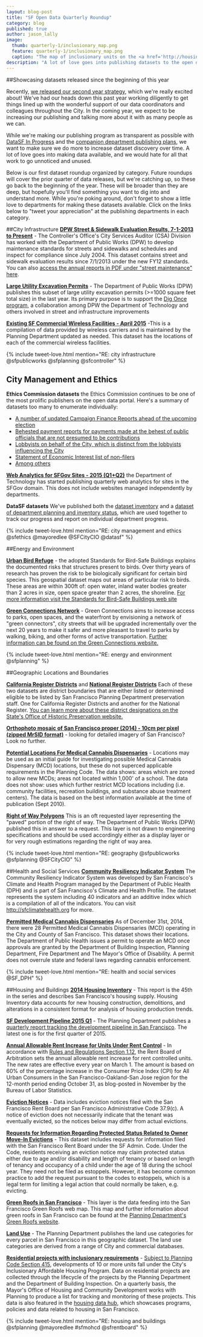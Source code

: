 ```yaml
---
layout: blog-post
title: "SF Open Data Quarterly Roundup"
category: blog
published: true
author: jason_lally
image:
  thumb: quarterly-1/inclusionary_map.png
  feature: quarterly-1/inclusionary_map.png
  caption: "The map of inclusionary units on the <a href='http://housing.datasf.org'>housing data hub</a> is powered by one of the datasets published in the beginning of this year by the Mayor's Office of Housing and Community Development."
description: "A lot of love goes into publishing datasets to the open data portal. Explore more recently published data and show some appreciation to the publishing departments in our first quarterly open data roundup."
---
```

##Showcasing datasets released since the beginning of this year

Recently, [we released our second year strategy]({{site.baseurl}}/blog/announcing-our-year-2-plan), which we're really excited about! We've had our heads down this past year working diligently to get things lined up with the wonderful support of our data coordinators and colleagues throughout the City. In the coming year, we expect to be increasing our publishing and talking more about it with as many people as we can. 

While we're making our publishing program as transparent as possible with [DataSF In Progress]({{site.baseurl}}/progress) and the [companion department publishing plans]({{site.baseurl}}/publishing/plans), we want to make sure we do more to increase dataset discovery over time. A lot of love goes into making data available, and we would hate for all that work to go unnoticed and unused.

Below is our first dataset roundup organized by category. Future roundups will cover the prior quarter of data releases, but we're catching up, so these go back to the beginning of the year. These will be broader than they are deep, but hopefully you'll find something you want to dig into and understand more. While you're poking around, don't forget to show a little love to departments for making these datasets available. Click on the links below to "tweet your appreciation" at the publishing departments in each category.

<!-- {% include tweet-love.html mention="@sfpublicworks @sfplanning @sfethics @sfcontroller @SF_DPH @mayoredlee @SFCityCIO @sfrentboard" %}-->

##City Infrastructure
[**DPW Street & Sidewalk Evaluation Results, 7-1-2013 to Present**](http://data.sfgov.org/d/83ki-hu3p) - The Controller's Office's City Services Auditor (CSA) Division has worked with the Department of Public Works (DPW) to develop maintenance standards for streets and sidewalks and schedules and inspect for compliance since July 2004. This dataset contains street and sidewalk evaluation results since 7/1/2013 under the new FY12 standards.  You can also [access the annual reports in PDF under "street maintenance" here](http://sfcontroller.org/index.aspx?page=49).

[**Large Utility Excavation Permits**](http://data.sfgov.org/d/i926-ujnc) - The Department of Public Works (DPW) publishes this subset of large utility excavation permits (>=1000 square feet total size) in the last year. Its primary purpose is to support the [Dig Once program](http://www.sfgov3.org/index.aspx?page=5358), a collaboration among DPW the Department of Technology and others involved in street and infrastructure improvements

[**Existing SF Commercial Wireless Facilities - April 2015**](http://data.sfgov.org/d/quzf-fjsw) -This is a compilation of data provided by wireless carriers and is maintained by the Planning Department updated as needed. This dataset has the locations of each of the commercial wireless facilities.

{% include tweet-love.html mention="RE: city infrastructure @sfpublicworks @sfplanning @sfcontroller" %}

## City Management and Ethics
**Ethics Commission datasets** the Ethics Commission continues to be one of the most prolific publishers on the open data portal. Here's a summary of datasets too many to enumerate individually:

- [A number of updated Campaign Finance Reports ahead of the upcoming election](https://data.sfgov.org/data?search=%22campaign%20finance%22&dept=&category=City%20Management%20and%20Ethics&type=)
- [Behested payment reports for payments made at the behest of public officials that are not presumed to be contributions](https://data.sfgov.org/City-Management-and-Ethics/FPPC-803-Behested-Payment-Report/2nqb-h7k4)
- [Lobbyists on behalf of the City, which is distinct from the lobbyists influencing the City](https://data.sfgov.org/City-Management-and-Ethics/Lobbyists-on-Behalf-of-the-City-Disclosure-Reports/sz7b-c3pn)
- [Statement of Economic Interest list of non-filers](https://data.sfgov.org/City-Management-and-Ethics/Statement-of-Economic-Interests-Database-SEI-Form-/si4a-zhur)
- [Among others](https://data.sfgov.org/data?search=&dept=Ethics%20Commission&category=&type=)

[**Web Analytics for SFGov Sites - 2015 (Q1+Q2)**](http://data.sfgov.org/d/yrfc-c5yu) the Department of Technology has started publishing quarterly web analytics for sites in the SFGov domain. This does not include websites managed independently by departments.

**DataSF datasets** We've published both the [dataset inventory](http://data.sfgov.org/d/y8fp-fbf5) and a [dataset of department planning and inventory status](http://data.sfgov.org/d/tzir-jbhj), which are used together to track our progress and report on individual department progress.

{% include tweet-love.html mention="RE: city management and ethics @sfethics @mayoredlee @SFCityCIO @datasf" %}

##Energy and Environment

[**Urban Bird Refuge**](http://data.sfgov.org/d/a3ua-edzd) - the adopted Standards for Bird-Safe Buildings explains the documented risks that structures present to birds. Over thirty years of research has proven the risk to be biologically significant for certain bird species. This geospatial dataset maps out areas of particular risk to birds.  These areas are within 300ft of: open water, inland water bodies greater than 2 acres in size, open space greater than 2 acres, the shoreline.  [For more information visit the Standards for Bird-Safe Buildings web site](http://www.sf-planning.org/index.aspx?page=2506)

[**Green Connections Network**](http://data.sfgov.org/d/3n7h-3jam) - Green Connections aims to increase access to parks, open spaces, and the waterfront by envisioning a network of "green connectors", city streets that will be upgraded incrementally over the next 20 years to make it safer and more pleasant to travel to parks by walking, biking, and other forms of active transportation. [Further information can be found on the Green Connections website.](http://greenconnections.sfplanning.org)

{% include tweet-love.html mention="RE: energy and environment @sfplanning" %}

##Geographic Locations and Boundaries

[**California Register Districts**](http://data.sfgov.org/d/wvqx-t7yi) and [**National Register Districts**](http://data.sfgov.org/d/286s-n9rt) Each of these two datasets are district boundaries that are either listed or determined eligible to be listed by San Francisco Planning Department preservation staff. One for California Register Districts and another for the National Register. [You can learn more about these district designations on the State's Office of Historic Preservation website.](http://ohp.parks.ca.gov/listedresources/)

[**Orthophoto mosaic of San Francisco proper (2014) - 10cm per pixel (zipped MrSID format)**](http://data.sfgov.org/d/c24s-w3ii) - looking for detailed imagery of San Francisco? Look no further.

[**Potential Locations For Medical Cannabis Dispensaries**](http://data.sfgov.org/d/4y69-icf9) -  Locations may be used as an initial guide for investigating possible Medical Cannabis Dispensary (MCD) locations, but these do not superced applicable requirements in the Planning Code. The data shows: areas which are zoned to allow new MCDs; areas not located within 1,000' of a school.  The data does not show: uses which further restrict MCD locations including (i.e. community facilities, recreation buildings, and substance abuse treatment centers).  The data is based on the best information available at the time of publication (Sept 2010).

[**Right of Way Polygons**](http://data.sfgov.org/d/t2hi-nrng) This is an oft requested layer representing the "paved" portion of the right of way. The Department of Public Works (DPW) published this in answer to a request. This layer is not drawn to engineering specifications and should be used accordingly either as a display layer or for very rough estimations regarding the right of way area.

{% include tweet-love.html mention="RE: geography @sfpublicworks @sfplanning @SFCityCIO" %}

##Health and Social Services
[**Community Resiliency Indicator System**](http://data.sfgov.org/d/banc-xdvr) The Community Resiliency Indicator System was developed by San Francisco's Climate and Health Program managed by the Department of Public Health (DPH) and is part of San Francisco's Climate and Health Profile. The dataset represents the system including 40 indicators and an additive index which is a compilation of all of the indicators. You can visit http://sfclimatehealth.org for more.

[**Permitted Medical Cannabis Dispensaries**](http://data.sfgov.org/d/46p7-cb56) As of December 31st, 2014, there were 28 Permitted Medical Cannabis Dispensaries (MCD) operating in the City and County of San Francisco. This dataset shows their locations. The Department of Public Health issues a permit to operate an MCD once approvals are granted by the Department of Building Inspection, Planning Department, Fire Department and The Mayor's Office of Disability. A permit does not overrule state and federal laws regarding cannabis enforcement.

{% include tweet-love.html mention="RE: health and social services @SF_DPH" %}

##Housing and Buildings
[**2014 Housing Inventory**](http://data.sfgov.org/d/pucn-j93j) - This report is the 45th in the series and describes San Francisco's housing supply.  Housing Inventory data accounts for new housing construction, demolitions, and alterations in a consistent format for analysis of housing production trends.

[**SF Development Pipeline 2015 Q1**](http://data.sfgov.org/d/2cma-9y6y) - The Planning Department publishes a [quarterly report tracking the development pipeline in San Francisco](http://sf-planning.org/index.aspx?page=1691). The latest one is for the first quarter of 2015.

[**Annual Allowable Rent Increase for Units Under Rent Control**](http://data.sfgov.org/d/hsxb-ci7b) - In accordance with [Rules and Regulations Section 1.12](http://bit.ly/17Oq75y), the Rent Board of Arbitration sets the annual allowable rent increase for rent controlled units. The new rates are effective every year on March 1. The amount is based on 60% of the percentage increase in the Consumer Price Index (CPI) for All Urban Consumers in the San Francisco-Oakland-San Jose region for the 12-month period ending October 31, as blog-posted in November by the Bureau of Labor Statistics.

[**Eviction Notices**](http://data.sfgov.org/d/5cei-gny5) - Data includes eviction notices filed with the San Francisco Rent Board per San Francisco Administrative Code 37.9(c). A notice of eviction does not necessarily indicate that the tenant was eventually evicted, so the notices below may differ from actual evictions.

[**Requests for Information Regarding Protected Status Related to Owner Move-In Evictions**](http://data.sfgov.org/d/ugv9-ywu3) - This dataset includes requests for information filed with the San Francisco Rent Board under the SF Admin. Code. Under the Code, residents receiving an eviction notice may claim protected status either due to age and/or disability and length of tenancy or based on length of tenancy and occupancy of a child under the age of 18 during the school year. They need not be filed as estoppels. However, it has become common practice to add the request pursuant to the codes to estoppels, which is a legal term for limiting a legal action that could normally be taken, e.g. evicting.

[**Green Roofs in San Francisco**](http://data.sfgov.org/d/a229-rspw) - This layer is the data feeding into the San Francisco Green Roofs web map.  This map and further information about green roofs in San Francisco can be found at the [Planning Department's Green Roofs website](http://www.sf-planning.org/index.aspx?page=3839).

[**Land Use**](http://data.sfgov.org/d/ngem-gcfs) - The Planning Department publishes the land use categories for every parcel in San Francisco in this geographic dataset. The land use categories are derived from a range of City and commercial databases. 

[**Residential projects with inclusionary requirements**](http://data.sfgov.org/d/f2n6-ybnq) - [Subject to Planning Code Section 415](http://bit.ly/1ag0AmP), developments of 10 or more units fall under the City's Inclusionary Affordable Housing Program. Data on residential projects are collected through the lifecycle of the projects by the Planning Department and the Department of Building Inspection. On a quarterly basis, the Mayor's Office of Housing and Community Development works with Planning to produce a list for tracking and monitoring of these projects. This data is also featured in the [housing data hub](http://housing.datasf.org/data-browser/inclusionary-housing/principal-projects-by-declaration/), which showcases programs, policies and data related to housing in San Francisco.

{% include tweet-love.html mention="RE: housing and buildings @sfplanning @mayoredlee #sfmohcd @sfrentboard" %}

